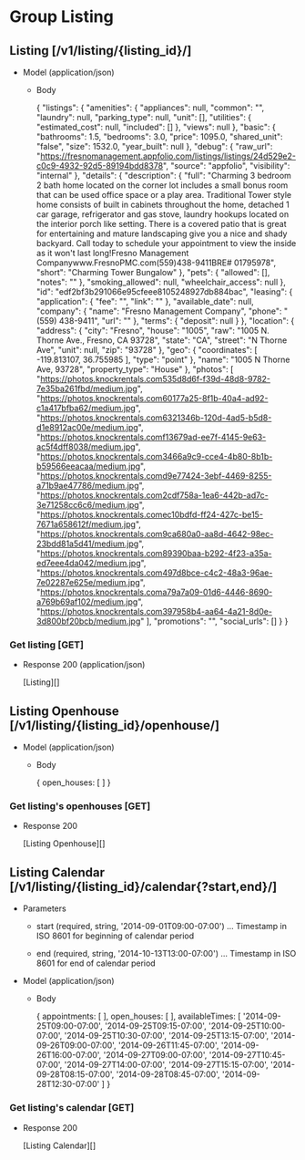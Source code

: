 # Group Listing

## Listing [/v1/listing/{listing_id}/]

+ Model (application/json)

	+ Body

		{
		  "listings": {
		    "amenities": {
		      "appliances": null,
		      "common": "",
		      "laundry": null,
		      "parking_type": null,
		      "unit": [],
		      "utilities": {
		        "estimated_cost": null,
		        "included": []
		      },
		      "views": null
		    },
		    "basic": {
		      "bathrooms": 1.5,
		      "bedrooms": 3.0,
		      "price": 1095.0,
		      "shared_unit": "false",
		      "size": 1532.0,
		      "year_built": null
		    },
		    "debug": {
		      "raw_url": "https://fresnomanagement.appfolio.com/listings/listings/24d529e2-c0c9-4932-92d5-89194bdd8378",
		      "source": "appfolio",
		      "visibility": "internal"
		    },
		    "details": {
		      "description": {
		        "full": "Charming 3 bedroom 2 bath home located on the corner lot includes a small bonus room that can be used office space or a play area.  Traditional Tower style home consists of built in cabinets throughout the home, detached 1 car garage, refrigerator and gas stove, laundry hookups located on the interior porch like setting. There is a covered patio that is great for entertaining and mature landscaping give you a nice and shady backyard.  Call today to schedule your appointment to view the inside as it won't last long!Fresno Management Companywww.FresnoPMC.com(559)438-9411BRE# 01795978",
		        "short": "Charming Tower Bungalow"
		      },
		      "pets": {
		        "allowed": [],
		        "notes": ""
		      },
		      "smoking_allowed": null,
		      "wheelchair_access": null
		    },
		    "id": "edf2bf3b291066e95cfeee8105248927db884bac",
		    "leasing": {
		      "application": {
		        "fee": "",
		        "link": ""
		      },
		      "available_date": null,
		      "company": {
		        "name": "Fresno Management Company",
		        "phone": "(559) 438-9411",
		        "url": ""
		      },
		      "terms": {
		        "deposit": null
		      }
		    },
		    "location": {
		      "address": {
		        "city": "Fresno",
		        "house": "1005",
		        "raw": "1005 N. Thorne Ave., Fresno, CA 93728",
		        "state": "CA",
		        "street": "N Thorne Ave",
		        "unit": null,
		        "zip": "93728"
		      },
		      "geo": {
		        "coordinates": [
		          -119.813107,
		          36.755985
		        ],
		        "type": "point"
		      },
		      "name": "1005 N Thorne Ave, 93728",
		      "property_type": "House"
		    },
		    "photos": [
		      "https://photos.knockrentals.com535d8d6f-f39d-48d8-9782-7e35ba261fbd/medium.jpg",
		      "https://photos.knockrentals.com60177a25-8f1b-40a4-ad92-c1a417bfba62/medium.jpg",
		      "https://photos.knockrentals.com6321346b-120d-4ad5-b5d8-d1e8912ac00e/medium.jpg",
		      "https://photos.knockrentals.comf13679ad-ee7f-4145-9e63-ac5f4dff8038/medium.jpg",
		      "https://photos.knockrentals.com3466a9c9-cce4-4b80-8b1b-b59566eeacaa/medium.jpg",
		      "https://photos.knockrentals.comd9e77424-3ebf-4469-8255-a71b9ae47786/medium.jpg",
		      "https://photos.knockrentals.com2cdf758a-1ea6-442b-ad7c-3e71258cc6c6/medium.jpg",
		      "https://photos.knockrentals.comec10bdfd-ff24-427c-be15-7671a658612f/medium.jpg",
		      "https://photos.knockrentals.com9ca680a0-aa8d-4642-98ec-23bdd81a5d41/medium.jpg",
		      "https://photos.knockrentals.com89390baa-b292-4f23-a35a-ed7eee4da042/medium.jpg",
		      "https://photos.knockrentals.com497d8bce-c4c2-48a3-96ae-7e02287e625e/medium.jpg",
		      "https://photos.knockrentals.coma79a7a09-01d6-4446-8690-a769b69af102/medium.jpg",
		      "https://photos.knockrentals.com397958b4-aa64-4a21-8d0e-3d800bf20bcb/medium.jpg"
		    ],
		    "promotions": "",
		    "social_urls": []
		  }
		}

### Get listing [GET]

+ Response 200 (application/json)

	[Listing][]

## Listing Openhouse [/v1/listing/{listing_id}/openhouse/]

+ Model (application/json)

	+ Body

		{
			open_houses: [ ]
		}

### Get listing's openhouses [GET]

+ Response 200

	[Listing Openhouse][]

## Listing Calendar [/v1/listing/{listing_id}/calendar{?start,end}/]

+ Parameters

	+ start (required, string, '2014-09-01T09:00-07:00') ... Timestamp in ISO 8601 for beginning of calendar period

	+ end (required, string, '2014-10-13T13:00-07:00') ... Timestamp in ISO 8601 for end of calendar period

+ Model (application/json)

	+ Body

		{
			appointments: [ ],
			open_houses: [ ],
			availableTimes: [
				'2014-09-25T09:00-07:00',
				'2014-09-25T09:15-07:00',
				'2014-09-25T10:00-07:00',
				'2014-09-25T10:30-07:00',
				'2014-09-25T13:15-07:00',
				'2014-09-26T09:00-07:00',
				'2014-09-26T11:45-07:00',
				'2014-09-26T16:00-07:00',
				'2014-09-27T09:00-07:00',
				'2014-09-27T10:45-07:00',
				'2014-09-27T14:00-07:00',
				'2014-09-27T15:15-07:00',
				'2014-09-28T08:15-07:00',
				'2014-09-28T08:45-07:00',
				'2014-09-28T12:30-07:00'
			]
		}

### Get listing's calendar [GET]

+ Response 200

	[Listing Calendar][]
